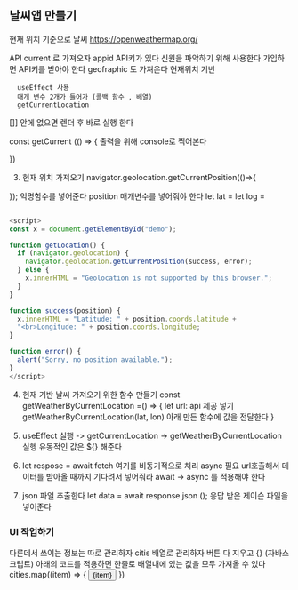 ## 날씨앱 만들기
현재 위치 기준으로 날씨
https://openweathermap.org/

API current 로 가져오자
appid API키가 있다
신원을 파악하기 위해 사용한다
가입하면 API키를 받아야 한다
geofraphic 도 가져온다 현재위치 기반 


      useEffect 사용
      매개 변수 2개가 들어가 (콜백 함수 , 배열)
      getCurrentLocation
[]] 안에 없으면 렌더 후 바로 실행 한다

const getCurrent (() => {
    출력을 위해 console로 찍어본다

})

3. 현재 위치 가져오기
navigator.geolocation.getCurrentPosition(()=>{

});
익명함수를 넣어준다
position 매개변수를 넣어줘야 한다
let lat = 
let log =



```js

<script>
const x = document.getElementById("demo");

function getLocation() {
  if (navigator.geolocation) {
    navigator.geolocation.getCurrentPosition(success, error);
  } else {
    x.innerHTML = "Geolocation is not supported by this browser.";
  }
}

function success(position) {
  x.innerHTML = "Latitude: " + position.coords.latitude +
  "<br>Longitude: " + position.coords.longitude;
}

function error() {
  alert("Sorry, no position available.");
}
</script>


```

4. 현재 기반 날씨 가져오기 위한 함수 만들기
const getWeatherByCurrentLocation =() => {
    let url: api 제공 넣기
    getWeatherByCurrentLocation(lat, lon)
    아래 만든 함수에 값을 전달한다
}

5. useEffect 실행 -> getCurrentLocation -> getWeatherByCurrentLocation 실헹
유동적인 값은 ${} 해준다

6. let respose = await fetch 여기를 비동기적으로 처리 async 필요
url호출해서 데이터를 받아올 때까지 기다려서 넣어줘라
await -> async 를 적용해야 한다

7. json 파일 추출한다 let data = await response.json ();
응답 받은 제이슨 파일을 넣어준다 


### UI 작업하기
다른데서 쓰이는 정보는 따로 관리하자
citis 배열로 관리하자
버튼 다 지우고 {} (자바스크립트) 아래의 코드를 적용하면 한줄로 배열내에 있는 값을 모두 가져올 수 있다
cities.map((item) => {
  <Button varient>{item}</Button>
})

### 